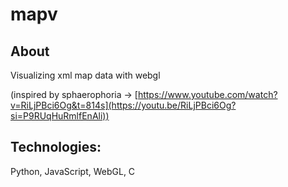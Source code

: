 # mapv
## About
Visualizing xml map data with webgl

(inspired by sphaerophoria -> [https://www.youtube.com/watch?v=RiLjPBci6Og&t=814s](https://youtu.be/RiLjPBci6Og?si=P9RUqHuRmlfEnAli))

## Technologies:
Python, JavaScript, WebGL, C

